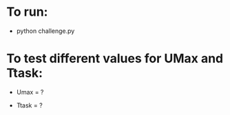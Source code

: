 # To run:

- python challenge.py

# To test different values for UMax and Ttask:

- Umax = ?

- Ttask = ?
